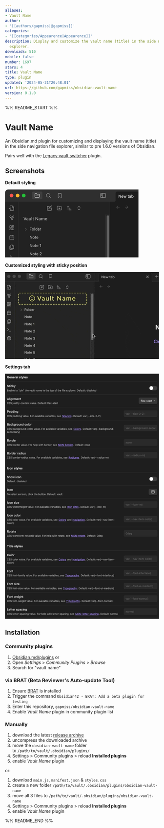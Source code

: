 ```yaml
---
aliases:
- Vault Name
author:
- '[[authors/gapmiss|@gapmiss]]'
categories:
- '[[categories/Appearence|Appearence]]'
description: Display and customize the vault name (title) in the side navigation file
  explorer.
downloads: 510
mobile: false
number: 1697
stars: 4
title: Vault Name
type: plugin
updated: '2024-05-21T20:48:01'
url: https://github.com/gapmiss/obsidian-vault-name
version: 0.1.0
---
```


%% README_START %%

# Vault Name

An Obsidian.md plugin for customizing and displaying the vault name (title) in the side navigation file explorer, similar to pre 1.6.0 versions of Obsidian.

Pairs well with the [Legacy vault switcher](https://github.com/Quorafind/Obsidian-Legacy-Vault-Switcher) plugin.

## Screenshots

**Default styling**

![](https://raw.githubusercontent.com/gapmiss/obsidian-vault-name/HEAD/resources/Vault-Name-Obsidian-v1.6.0-2024-05-20-19.43.44.png)

**Customized styling with sticky position**

![](https://raw.githubusercontent.com/gapmiss/obsidian-vault-name/HEAD/resources/Vault-Name-Obsidian-v1.6.0-2024-05-20-19.50.49.gif)

**Settings tab**

![](https://raw.githubusercontent.com/gapmiss/obsidian-vault-name/HEAD/resources/Vault-Name-Obsidian-v1.6.0-2024-05-20-19.19.05.png)

## Installation

### Community plugins

1. [Obsidian.md/plugins](https://obsidian.md/plugins?id=vault-name) or
2. Open *Settings* > *Community Plugins* > *Browse*
3. Search for "vault name"

### via BRAT (Beta Reviewer's Auto-update Tool)

1. Ensure [BRAT](https://github.com/TfTHacker/obsidian42-brat) is installed
2. Trigger the command `Obsidian42 - BRAT: Add a beta plugin for testing`
3. Enter this repository, `gapmiss/obsidian-vault-name`
4. Enable _Vault Name_ plugin in community plugin list

### Manually

1. download the latest [release archive](https://github.com/gapmiss/obsidian-vault-name/releases/)
2. uncompress the downloaded archive
3. move the `obsidian-vault-name` folder to `/path/to/vault/.obsidian/plugins/`
4. Settings > Community plugins > reload **Installed plugins**
5. enable _Vault Name_ plugin

or:

1. download `main.js`, `manifest.json` & `styles.css`
2. create a new folder `/path/to/vault/.obsidian/plugins/obsidian-vault-name`
3. move all 3 files to `/path/to/vault/.obsidian/plugins/obsidian-vault-name`
4. Settings > Community plugins > reload **Installed plugins**
5. enable _Vault Name_ plugin

%% README_END %%